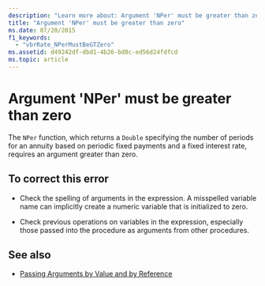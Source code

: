 ```yaml
---
description: "Learn more about: Argument 'NPer' must be greater than zero"
title: "Argument 'NPer' must be greater than zero"
ms.date: 07/20/2015
f1_keywords: 
  - "vbrRate_NPerMustBeGTZero"
ms.assetid: d49242df-dbd1-4b26-bd8c-ed56d24fdfcd
ms.topic: article
---
```

# Argument 'NPer' must be greater than zero

The `NPer` function, which returns a `Double` specifying the number of periods for an annuity based on periodic fixed payments and a fixed interest rate, requires an argument greater than zero.  
  
## To correct this error  
  
- Check the spelling of arguments in the expression. A misspelled variable name can implicitly create a numeric variable that is initialized to zero.  
  
- Check previous operations on variables in the expression, especially those passed into the procedure as arguments from other procedures.  
  
## See also

- [Passing Arguments by Value and by Reference](../programming-guide/language-features/procedures/passing-arguments-by-value-and-by-reference.md)
